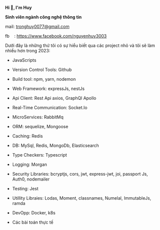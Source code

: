 **Hi ****👋****, I'm Huy**

**Sinh viên ngành công nghệ thông tin**

mail: <tronghuy0077@gmail.com>

fb    : <https://www.facebook.com/nguyenhuy3003>

Dưới đây là những thứ tôi có sự hiểu biết qua các project nhỏ và tôi sẽ làm nhiều hơn trong 2023:

- JavaScripts

- Version Control Tools: Github

- Build tool: npm, yarn, nodemon

- Web Framework: expressJs, nestJs

- Api Client: Rest Api axios, GraphQl Apollo

- Real-Time Communication: Socket.Io

- MicroServices: RabbitMq

- ORM: sequelize, Mongoose

- Caching: Redis

- DB: MySql, Redis, MongoDb, Elasticsearch

- Type Checkers: Typescript

- Logging: Morgan

- Security Libraries: bcryptjs, cors, jwt, express-jwt, joi, passport Js, Auth0, nodemailer

- Testing: Jest

- Utillity Libraies: Lodas, Moment, classnames, Numelal, ImmutableJs, ramda

- DevOpp: Docker, k8s

* Các bài toán thực tế
